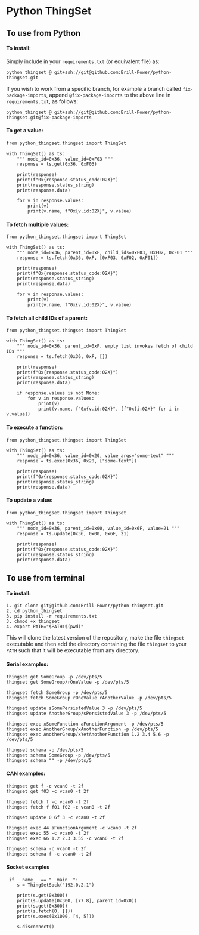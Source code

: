 # Python ThingSet

## To use from Python

#### To install:

Simply include in your `requirements.txt` (or equivalent file) as:

```
python_thingset @ git+ssh://git@github.com:Brill-Power/python-thingset.git
```

If you wish to work from a specific branch, for example a branch called `fix-package-imports`, append `@fix-package-imports` to the above line in `requirements.txt`, as follows:

```
python_thingset @ git+ssh://git@github.com:Brill-Power/python-thingset.git@fix-package-imports
```

#### To get a value:
```
from python_thingset.thingset import ThingSet

with ThingSet() as ts:
    """ node_id=0x36, value_id=0xF03 """
    response = ts.get(0x36, 0xF03)

    print(response)
    print(f"0x{response.status_code:02X}")
    print(response.status_string)
    print(response.data)

    for v in response.values:
        print(v)
        print(v.name, f"0x{v.id:02X}", v.value)
```

#### To fetch multiple values:
```
from python_thingset.thingset import ThingSet

with ThingSet() as ts:
    """ node_id=0x36, parent_id=0xF, child_ids=0xF03, 0xF02, 0xF01 """
    response = ts.fetch(0x36, 0xF, [0xF03, 0xF02, 0xF01])

    print(response)
    print(f"0x{response.status_code:02X}")
    print(response.status_string)
    print(response.data)

    for v in response.values:
        print(v)
        print(v.name, f"0x{v.id:02X}", v.value)
```

#### To fetch all child IDs of a parent:
```
from python_thingset.thingset import ThingSet

with ThingSet() as ts:
    """ node_id=0x36, parent_id=0xF, empty list invokes fetch of child IDs """
    response = ts.fetch(0x36, 0xF, [])

    print(response)
    print(f"0x{response.status_code:02X}")
    print(response.status_string)
    print(response.data)

    if response.values is not None:
        for v in response.values:
            print(v)
            print(v.name, f"0x{v.id:02X}", [f"0x{i:02X}" for i in v.value])
```

#### To execute a function:
```
from python_thingset.thingset import ThingSet

with ThingSet() as ts:
    """ node_id=0x36, value_id=0x20, value_args="some-text" """
    response = ts.exec(0x36, 0x20, ["some-text"])

    print(response)
    print(f"0x{response.status_code:02X}")
    print(response.status_string)
    print(response.data)
```

#### To update a value:
```
from python_thingset.thingset import ThingSet

with ThingSet() as ts:
    """ node_id=0x36, parent_id=0x00, value_id=0x6F, value=21 """
    response = ts.update(0x36, 0x00, 0x6F, 21)

    print(response)
    print(f"0x{response.status_code:02X}")
    print(response.status_string)
    print(response.data)
```

## To use from terminal

#### To install:

```
1. git clone git@github.com:Brill-Power/python-thingset.git
2. cd python_thingset
3. pip install -r requirements.txt
3. chmod +x thingset
4. export PATH="$PATH:$(pwd)"
```

This will clone the latest version of the repository, make the file `thingset` executable and then add the directory containing the file `thingset` to your `PATH` such that it will be executable from any directory.

#### Serial examples:

```
thingset get SomeGroup -p /dev/pts/5
thingset get SomeGroup/rOneValue -p /dev/pts/5

thingset fetch SomeGroup -p /dev/pts/5
thingset fetch SomeGroup rOneValue rAnotherValue -p /dev/pts/5

thingset update sSomePersistedValue 3 -p /dev/pts/5
thingset update AnotherGroup/sPersistedValue 3 -p /dev/pts/5

thingset exec xSomeFunction aFunctionArgument -p /dev/pts/5
thingset exec AnotherGroup/xAnotherFunction -p /dev/pts/5
thingset exec AnotherGroup/xYetAnotherFunction 1.2 3.4 5.6 -p /dev/pts/5

thingset schema -p /dev/pts/5
thingset schema SomeGroup -p /dev/pts/5
thingset schema "" -p /dev/pts/5
```

#### CAN examples:

```
thingset get f -c vcan0 -t 2f
thingset get f03 -c vcan0 -t 2f

thingset fetch f -c vcan0 -t 2f
thingset fetch f f01 f02 -c vcan0 -t 2f

thingset update 0 6f 3 -c vcan0 -t 2f

thingset exec 44 aFunctionArgument -c vcan0 -t 2f
thingset exec 55 -c vcan0 -t 2f
thingset exec 66 1.2 2.3 3.55 -c vcan0 -t 2f

thingset schema -c vcan0 -t 2f
thingset schema f -c vcan0 -t 2f
```

#### Socket examples

```
 if __name__ == "__main__":
    s = ThingSetSock("192.0.2.1")

    print(s.get(0x300))
    print(s.update(0x300, [77.8], parent_id=0x0))
    print(s.get(0x300))
    print(s.fetch(0, []))
    print(s.exec(0x1000, [4, 5]))

    s.disconnect()
```

